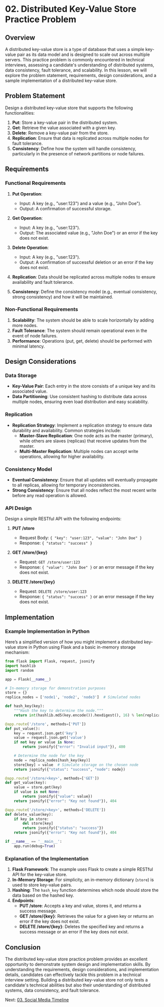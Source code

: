 # 02. Distributed Key-Value Store Practice Problem

## Overview

A distributed key-value store is a type of database that uses a simple key-value pair as its data model and is designed to scale out across multiple servers. This practice problem is commonly encountered in technical interviews, assessing a candidate's understanding of distributed systems, data consistency, fault tolerance, and scalability. In this lesson, we will explore the problem statement, requirements, design considerations, and a sample implementation of a distributed key-value store.

## Problem Statement

Design a distributed key-value store that supports the following functionalities:

1. **Put**: Store a key-value pair in the distributed system.
2. **Get**: Retrieve the value associated with a given key.
3. **Delete**: Remove a key-value pair from the store.
4. **Replication**: Ensure that data is replicated across multiple nodes for fault tolerance.
5. **Consistency**: Define how the system will handle consistency, particularly in the presence of network partitions or node failures.

## Requirements

### Functional Requirements

1. **Put Operation**:

   - Input: A key (e.g., "user:123") and a value (e.g., "John Doe").
   - Output: A confirmation of successful storage.

2. **Get Operation**:

   - Input: A key (e.g., "user:123").
   - Output: The associated value (e.g., "John Doe") or an error if the key does not exist.

3. **Delete Operation**:

   - Input: A key (e.g., "user:123").
   - Output: A confirmation of successful deletion or an error if the key does not exist.

4. **Replication**: Data should be replicated across multiple nodes to ensure availability and fault tolerance.

5. **Consistency**: Define the consistency model (e.g., eventual consistency, strong consistency) and how it will be maintained.

### Non-Functional Requirements

1. **Scalability**: The system should be able to scale horizontally by adding more nodes.
2. **Fault Tolerance**: The system should remain operational even in the event of node failures.
3. **Performance**: Operations (put, get, delete) should be performed with minimal latency.

## Design Considerations

### Data Storage

- **Key-Value Pair**: Each entry in the store consists of a unique key and its associated value.
- **Data Partitioning**: Use consistent hashing to distribute data across multiple nodes, ensuring even load distribution and easy scalability.

### Replication

- **Replication Strategy**: Implement a replication strategy to ensure data durability and availability. Common strategies include:
  - **Master-Slave Replication**: One node acts as the master (primary), while others are slaves (replicas) that receive updates from the master.
  - **Multi-Master Replication**: Multiple nodes can accept write operations, allowing for higher availability.

### Consistency Model

- **Eventual Consistency**: Ensure that all updates will eventually propagate to all replicas, allowing for temporary inconsistencies.
- **Strong Consistency**: Ensure that all nodes reflect the most recent write before any read operation is allowed.

### API Design

Design a simple RESTful API with the following endpoints:

1. **PUT /store**

   - Request Body: `{ "key": "user:123", "value": "John Doe" }`
   - Response: `{ "status": "success" }`

2. **GET /store/{key}**

   - Request: `GET /store/user:123`
   - Response: `{ "value": "John Doe" }` or an error message if the key does not exist.

3. **DELETE /store/{key}**
   - Request: `DELETE /store/user:123`
   - Response: `{ "status": "success" }` or an error message if the key does not exist.

## Implementation

### Example Implementation in Python

Here’s a simplified version of how you might implement a distributed key-value store in Python using Flask and a basic in-memory storage mechanism:

```python
from flask import Flask, request, jsonify
import hashlib
import random

app = Flask(__name__)

# In-memory storage for demonstration purposes
store = {}
replica_nodes = ['node1', 'node2', 'node3']  # Simulated nodes

def hash_key(key):
    """Hash the key to determine the node."""
    return int(hashlib.md5(key.encode()).hexdigest(), 16) % len(replica_nodes)

@app.route('/store', methods=['PUT'])
def put_value():
    key = request.json.get('key')
    value = request.json.get('value')
    if not key or value is None:
        return jsonify({"error": "Invalid input"}), 400

    # Determine the node for the key
    node = replica_nodes[hash_key(key)]
    store[key] = value  # Simulate storage on the chosen node
    return jsonify({"status": "success", "node": node})

@app.route('/store/<key>', methods=['GET'])
def get_value(key):
    value = store.get(key)
    if value is not None:
        return jsonify({"value": value})
    return jsonify({"error": "Key not found"}), 404

@app.route('/store/<key>', methods=['DELETE'])
def delete_value(key):
    if key in store:
        del store[key]
        return jsonify({"status": "success"})
    return jsonify({"error": "Key not found"}), 404

if __name__ == '__main__':
    app.run(debug=True)
```

### Explanation of the Implementation

1. **Flask Framework**: The example uses Flask to create a simple RESTful API for the key-value store.
2. **In-Memory Storage**: For simplicity, an in-memory dictionary (`store`) is used to store key-value pairs.
3. **Hashing**: The `hash_key` function determines which node should store the data based on the hashed key.
4. **Endpoints**:
   - **PUT /store**: Accepts a key and value, stores it, and returns a success message.
   - **GET /store/{key}**: Retrieves the value for a given key or returns an error if the key does not exist.
   - **DELETE /store/{key}**: Deletes the specified key and returns a success message or an error if the key does not exist.

## Conclusion

The distributed key-value store practice problem provides an excellent opportunity to demonstrate system design and implementation skills. By understanding the requirements, design considerations, and implementation details, candidates can effectively tackle this problem in a technical interview setting. Building a distributed key-value store not only tests a candidate's technical abilities but also their understanding of distributed systems, data consistency, and fault tolerance.

Next: [03. Social Media Timeline](./03-social-media-timeline.md)
